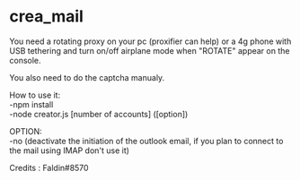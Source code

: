 # crea_mail

You need a rotating proxy on your pc (proxifier can help) or a 4g phone with USB tethering and turn on/off airplane mode when "ROTATE" appear on the console.

You also need to do the captcha manualy.

How to use it:\
  -npm install\
  -node creator.js [number of accounts] ([option])

OPTION:\
      -no (deactivate the initiation of the outlook email, if you plan to connect to the mail using IMAP don't use it)

Credits : Faldin#8570
